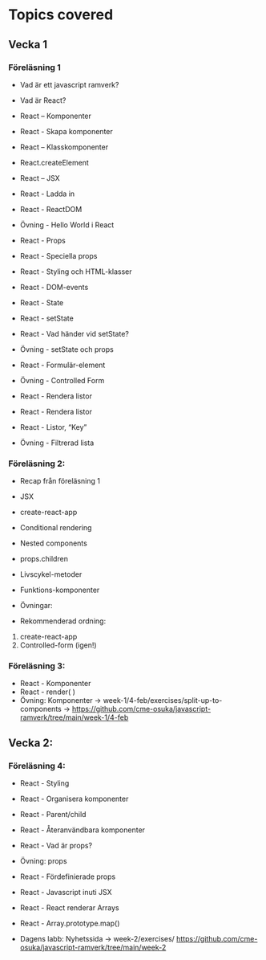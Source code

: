 # Topics covered

## Vecka 1

### Föreläsning 1

- Vad är ett javascript ramverk?
- Vad är React?
- React – Komponenter
- React - Skapa komponenter
- React – Klasskomponenter
- React.createElement
- React – JSX
- React - Ladda in
- React - ReactDOM
- Övning - Hello World i React
- React - Props
- React - Speciella props
- React - Styling och HTML-klasser 
- React - DOM-events 
- React - State 
- React - setState 
- React - Vad händer vid setState? 
- Övning - setState och props 

- React - Formulär-element 
- Övning - Controlled Form 
- React - Rendera listor 
- React - Rendera listor 
- React - Listor, “Key” 
- Övning - Filtrerad lista 
 

 

### Föreläsning 2: 

- Recap från föreläsning 1 

- JSX 
- create-react-app 
- Conditional rendering 
- Nested components 
- props.children 
- Livscykel-metoder 
- Funktions-komponenter 

- Övningar:  

- Rekommenderad ordning:  
1. create-react-app  
2. Controlled-form (igen!)  

 

### Föreläsning 3: 

- React - Komponenter 
- React - render( ) 
- Övning: Komponenter -> week-1/4-feb/exercises/split-up-to-components  -> https://github.com/cme-osuka/javascript-ramverk/tree/main/week-1/4-feb
 

## Vecka 2:  

### Föreläsning 4: 
- React - Styling 
- React - Organisera komponenter 
- React - Parent/child 
- React - Återanvändbara komponenter 
- React - Vad är props? 
- Övning: props 
 
- React - Fördefinierade props 
- React - Javascript inuti JSX 
- React - React renderar Arrays 
- React - Array.prototype.map() 
- Dagens labb: Nyhetssida -> week-2/exercises/  https://github.com/cme-osuka/javascript-ramverk/tree/main/week-2
 
